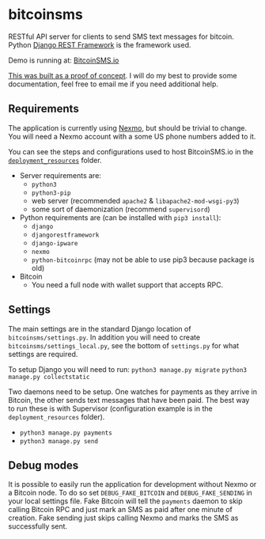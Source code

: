 # bitcoinsms

RESTful API server for clients to send SMS text messages for bitcoin. Python [Django REST Framework](http://www.django-rest-framework.org/) is the framework used.

Demo is running at: [BitcoinSMS.io](https://bitcoinsms.io)

[This was built as a proof of concept](https://justinguy.github.io/2015/10/16/bitcoinsms/). I will do my best to provide some documentation, feel free to email me if you need additional help.

## Requirements
The application is currently using [Nexmo](https://www.nexmo.com/), but should be trivial to change. You will need a Nexmo account with a some US phone numbers added to it.

You can see the steps and configurations used to host BitcoinSMS.io in the [`deployment_resources`](https://github.com/justinguy/bitcoinsms/tree/master/deployment_resources) folder.

- Server requirements are:
  - `python3`
  - `python3-pip`
  - web server (recommended `apache2` & `libapache2-mod-wsgi-py3`)
  - some sort of daemonization (recommend `supervisord`)
- Python requirements are (can be installed with `pip3 install`):
  - `django`
  - `djangorestframework`
  - `django-ipware`
  - `nexmo`
  - `python-bitcoinrpc` (may not be able to use pip3 because package is old)
- Bitcoin
  - You need a full node with wallet support that accepts RPC.

## Settings

The main settings are in the standard Django location of `bitcoinsms/settings.py`. In addition you will need to create `bitcoinsms/settings_local.py`, see the bottom of `settings.py` for what settings are required.

To setup Django you will need to run:
    `python3 manage.py migrate`
    `python3 manage.py collectstatic`
 
Two daemons need to be setup. One watches for payments as they arrive in Bitcoin, the other sends text messages that have been paid. The best way to run these is with Supervisor (configuration example is in the `deployment_resources` folder).
- `python3 manage.py payments`
- `python3 manage.py send`

## Debug modes

It is possible to easily run the application for development without Nexmo or a Bitcoin node. To do so set `DEBUG_FAKE_BITCOIN` and `DEBUG_FAKE_SENDING` in your local settings file. Fake Bitcoin will tell the `payments` daemon to skip calling Bitcoin RPC and just mark an SMS as paid after one minute of creation. Fake sending just skips calling Nexmo and marks the SMS as successfully sent.
